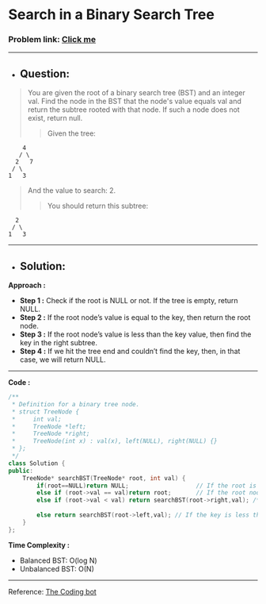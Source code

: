 # Search in a Binary Search Tree
### Problem link: [Click me](https://leetcode.com/problems/search-in-a-binary-search-tree/)
---

- ## Question: 
> You are given the root of a binary search tree (BST) and an integer val.
Find the node in the BST that the node's value equals val and return the subtree rooted with that node. If such a node does not exist, return null.
>> Given the tree:

        4
       / \
      2   7
     / \
    1   3
    
> And the value to search: 2.
>> You should return this subtree:

      2     
     / \   
    1   3
    
---

- ## Solution:
**Approach :**
- **Step 1 :** Check if the root is NULL or not. If the tree is empty, return NULL.
- **Step 2 :** If the root node’s value is equal to the key, then return the root node.
- **Step 3 :** If the root node’s value is less than the key value, then find the key in the right subtree.
- **Step 4 :** If we hit the tree end and couldn’t find the key, then, in that case, we will return NULL.

---
**Code :**

```cpp
/**
 * Definition for a binary tree node.
 * struct TreeNode {
 *     int val;
 *     TreeNode *left;
 *     TreeNode *right;
 *     TreeNode(int x) : val(x), left(NULL), right(NULL) {}
 * };
 */
class Solution {
public:
    TreeNode* searchBST(TreeNode* root, int val) {
        if(root==NULL)return NULL;                   // If the root is NULL i.e the tree is empty, return NULL.
        else if (root->val == val)return root;       // If the root node's value matches the key, return that node.
        else if (root->val < val) return searchBST(root->right,val); /* If the key is greater than root node's value, 
                                                                            then it must be in right subtree.*/
        else return searchBST(root->left,val); // If the key is less than root node's value, then it must be in left subtree.
    }
};
```

**Time Complexity :**
- Balanced BST: O(log N)
- Unbalanced BST: O(N)

---
Reference: [The Coding bot](https://thecodingbot.com/)

    
